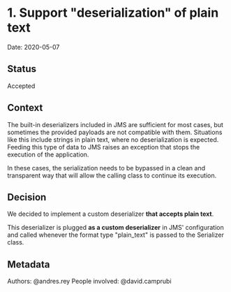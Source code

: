 # 1. Support "deserialization" of plain text 

Date: 2020-05-07

## Status

Accepted

## Context

The built-in deserializers included in JMS are sufficient for most cases, but sometimes the provided payloads are not compatible with them. Situations like this include strings in plain text, where no deserialization is expected. Feeding this type of data to JMS raises an exception that stops the execution of the application.

In these cases, the serialization needs to be bypassed in a clean and transparent way that will allow the calling class to continue its execution.

## Decision

We decided to implement a custom deserializer **that accepts plain text**. 

This deserializer is plugged **as a custom deserializer** in JMS' configuration and called whenever the format type "plain_text" is passed to the Serializer class.  

## Metadata
Authors: @andres.rey
People involved: @david.camprubi 
